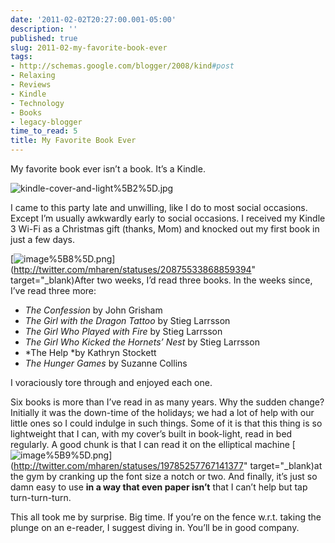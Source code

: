 ```yaml
---
date: '2011-02-02T20:27:00.001-05:00'
description: ''
published: true
slug: 2011-02-my-favorite-book-ever
tags:
- http://schemas.google.com/blogger/2008/kind#post
- Relaxing
- Reviews
- Kindle
- Technology
- Books
- legacy-blogger
time_to_read: 5
title: My Favorite Book Ever
---
```



My favorite book ever isn’t a book. It’s a Kindle.  

![kindle-cover-and-light%5B2%5D.jpg](kindle-cover-and-light%5B2%5D.jpg)

I came to this party late and unwilling, like I do to most social occasions. Except I’m usually awkwardly early to social occasions. I received my Kindle 3 Wi-Fi as a Christmas gift (thanks, Mom) and knocked out my first book in just a few days. 

[![image%5B8%5D.png](image%5B8%5D.png)](http://twitter.com/mharen/statuses/20875533868859394" target="_blank)After two weeks, I’d read three books. In the weeks since, I’ve read three more:  <ul>   <li>*The Confession* by John Grisham</li>    <li>*The Girl with the Dragon Tattoo* by Stieg Larrsson</li>    <li>*The Girl Who Played with Fire* by Stieg Larrsson</li>    <li>*The Girl Who Kicked the Hornets’ Nest* by Stieg Larrsson</li>    <li>*The Help *by Kathryn Stockett</li>    <li>*The Hunger Games* by Suzanne Collins</li> </ul>

I voraciously tore through and enjoyed each one. 

Six books is more than I’ve read in as many years. Why the sudden change? Initially it was the down-time of the holidays; we had a lot of help with our little ones so I could indulge in such things. Some of it is that this thing is so lightweight that I can, with my cover’s built in book-light, read in bed regularly. A good chunk is that I can read it on the elliptical machine [![image%5B9%5D.png](image%5B9%5D.png)](http://twitter.com/mharen/statuses/19785257767141377" target="_blank)at the gym by cranking up the font size a notch or two. And finally, it’s just so damn easy to use **in a way that even paper isn’t** that I can’t help but tap turn-turn-turn.

This all took me by surprise. Big time. If you’re on the fence w.r.t. taking the plunge on an e-reader, I suggest diving in. You’ll be in good company.